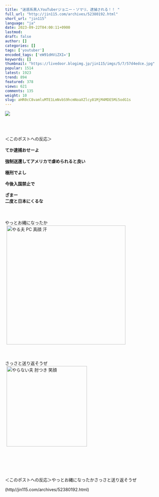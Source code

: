 ```yaml
---
title: "迷惑系黒人YouTuberジョニー・ソマリ、逮捕される！！ "
full_url: "http://jin115.com/archives/52380192.html"
short_url: "jin115"
language: "ja"
date: 2023-09-22T04:00:11+0900
lastmod: 
draft: false
author: []
categories: []
tags: ['youtuber']
encoded_tags: ['eW91dHViZXI=']
keywords: []
thumbnail: "https://livedoor.blogimg.jp/jin115/imgs/5/7/57d4edce.jpg"
popular: 1514
latest: 1923
trend: 894
featured: 378
views: 621
comments: 135
weight: 10
slug: aHR0cC8vamluMTE1LmNvbS9hcmNoaXZlcy81MjM4MDE5Mi5odG1s
---
```


![](https://livedoor.blogimg.jp/jin115/imgs/5/7/57d4edce.jpg)

<div><a name='more'></a> <br> <br> <br> ＜このポストへの反応＞<br> <br> <b>てか逮捕おせーよ</b><br> <br> <b>強制送還してアメリカで虐められると良い</b><br> <br> <b>極刑でよし</b><br> <br> <b>今後入国禁止で</b><br> <br> <b>ざまー<br> 二度と日本にくるな</b><br> <br> <br> <br> やっとお縄になったか<br> <img src='https//livedoor.blogimg.jp/jin115/imgs/4/7/4738b087.gif' alt='やる夫 PC 真顔 汗' width='392' border='0' hspace='5' class='pict'><br> <br> <br> <br> さっさと送り返そうぜ<br> <img src='https//livedoor.blogimg.jp/jin115/imgs/2/1/21ba1d06.gif' alt='やらない夫 肘つき 笑顔' width='265' border='0' hspace='5' class='pict'><br> <br> <br> <br> <br> <br> <p>＜このポストへの反応＞やっとお縄になったかさっさと送り返そうぜ</p></div>

(http//jin115.com/archives/52380192.html)
